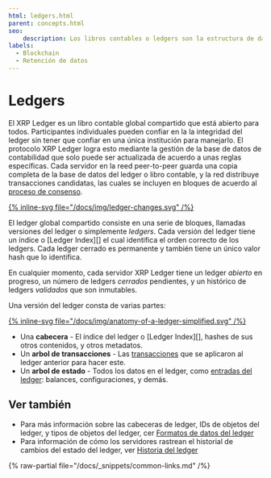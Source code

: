 ```yaml
---
html: ledgers.html
parent: concepts.html
seo:
    description: Los libros contables o ledgers son la estructura de datos que contiene datos en la red compartida de XRP Ledger. Una cadena de ledgers registra el historial de transacciones y cambios de estado.
labels:
  - Blockchain
  - Retención de datos
---
```

# Ledgers

El XRP Ledger es un libro contable global compartido que está abierto para todos. Participantes individuales pueden confiar en la la integridad del ledger sin tener que confiar en una única institución para manejarlo. El protocolo XRP Ledger logra esto mediante la gestión de la base de datos de contabilidad que solo puede ser actualizada de acuerdo a unas reglas específicas. Cada servidor en la reed peer-to-peer guarda una copia completa de la base de datos del ledger o libro contable, y la red distribuye transacciones candidatas, las cuales se incluyen en bloques de acuerdo al [proceso de consenso](../consensus-protocol/index.md).

[{% inline-svg file="/docs/img/ledger-changes.svg" /%}](/docs/img/ledger-changes.svg "Diagrama: Cada ledger es el resultado de aplicar transacciones a la anterior versión del ledger.")

El ledger global compartido consiste en una serie de bloques, llamadas versiones del ledger o simplemente _ledgers_. Cada versión del ledger tiene un índice o [Ledger Index][] el cual identifica el orden correcto de los ledgers. Cada ledger cerrado es permanente y también tiene un único valor hash que lo identifica.

En cualquier momento, cada servidor XRP Ledger tiene un ledger _abierto_ en progreso, un número de ledgers _cerrados_ pendientes, y un histórico de ledgers _validados_ que son inmutables.

Una versión del ledger consta de varias partes:

[{% inline-svg file="/docs/img/anatomy-of-a-ledger-simplified.svg" /%}](/docs/img/anatomy-of-a-ledger-simplified.svg "Diagrama: Un ledger tiene transacciones, un arbol de estado, y una cabecera con la hora de cierre y la información de validación")

* Una **cabecera** - El índice del ledger o [Ledger Index][], hashes de sus otros contenidos, y otros metadatos.
* Un **arbol de transacciones** - Las [transacciones](../../references/protocol/transactions/index.md) que se aplicaron al ledger anterior para hacer este.
* Un **arbol de estado** - Todos los datos en el ledger, como [entradas del ledger](../../references/protocol/ledger-data/ledger-entry-types/index.md): balances, configuraciones, y demás.



## Ver también

- Para más información sobre las cabeceras de ledger, IDs de objetos del ledger, y tipos de objetos del ledger, cer [Formatos de datos del ledger](../../references/protocol/ledger-data/index.md)
- Para información de cómo los servidores rastrean el historial de cambios del estado del ledger, ver [Historia del ledger](../networks-and-servers/ledger-history.md)

{% raw-partial file="/docs/_snippets/common-links.md" /%}

